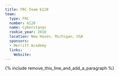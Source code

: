 ```yaml
---
title: FRC Team 6120
team:
  type: FRC
  number: 6120
  name: Cyberstangs
  rookie_year: 2016
  location: New Haven, Michigan, USA
  sponsors:
  - Merritt Academy
  links:
    Website:
---
```


{% include remove_this_line_and_add_a_paragraph %}